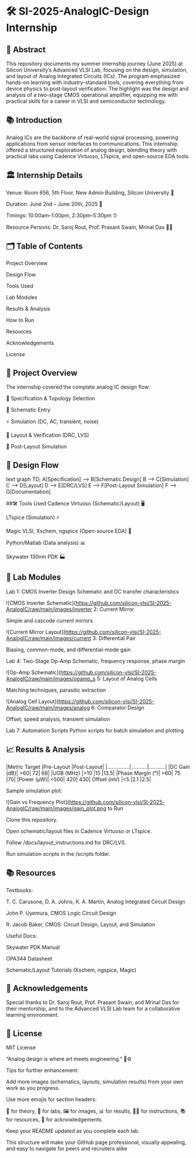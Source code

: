 # 🛠️ SI-2025-AnalogIC-Design Internship
## 📝 Abstract
This repository documents my summer internship journey (June 2025) at Silicon University’s Advanced VLSI Lab, focusing on the design, simulation, and layout of Analog Integrated Circuits (ICs). The program emphasized hands-on learning with industry-standard tools, covering everything from device physics to post-layout verification. The highlight was the design and analysis of a two-stage CMOS operational amplifier, equipping me with practical skills for a career in VLSI and semiconductor technology.

## 📚 Introduction
Analog ICs are the backbone of real-world signal processing, powering applications from sensor interfaces to communications. This internship offered a structured exploration of analog design, blending theory with practical labs using Cadence Virtuoso, LTspice, and open-source EDA tools.

## 🏛️ Internship Details
Venue: Room 656, 5th Floor, New Admin Building, Silicon University 🏢

Duration: June 2nd – June 20th, 2025 📆

Timings: 10:00am–1:00pm, 2:30pm–5:30pm ⏰

Resource Persons: Dr. Saroj Rout, Prof. Prasant Swain, Mrinal Das 👨‍🏫

## 🗂️ Table of Contents
Project Overview

Design Flow

Tools Used

Lab Modules

Results & Analysis

How to Run

Resources

Acknowledgements

License

## 🚀 Project Overview
The internship covered the complete analog IC design flow:

📐 Specification & Topology Selection

📝 Schematic Entry

⚡ Simulation (DC, AC, transient, noise)

🧩 Layout & Verification (DRC, LVS)

🔬 Post-Layout Simulation

## 🔄 Design Flow
text
graph TD;
    A[Specification] --> B[Schematic Design]
    B --> C[Simulation]
    C --> D[Layout]
    D --> E[DRC/LVS]
    E --> F[Post-Layout Simulation]
    F --> G[Documentation]

##🛠️ Tools Used
Cadence Virtuoso (Schematic/Layout) 🖥️

LTspice (Simulation) ⚡

Magic VLSI, Xschem, ngspice (Open-source EDA) 🧰

Python/Matlab (Data analysis) 📊

Skywater 130nm PDK 🏭

## 🧪 Lab Modules
Lab 1: CMOS Inverter Design
Schematic and DC transfer characteristics

![CMOS Inverter Schematic](https://github.com/silicon-vlsi/SI-2025-AnalogIC/raw/main/images/inverter 2: Current Mirror

Simple and cascode current mirrors

![Current Mirror Layout](https://github.com/silicon-vlsi/SI-2025-AnalogIC/raw/main/images/current 3: Differential Pair

Biasing, common-mode, and differential-mode gain

Lab 4: Two-Stage Op-Amp
Schematic, frequency response, phase margin

![Op-Amp Schematic](https://github.com/silicon-vlsi/SI-2025-AnalogIC/raw/main/images/opamp_s 5: Layout of Analog Cells

Matching techniques, parasitic extraction

![Analog Cell Layout](https://github.com/silicon-vlsi/SI-2025-AnalogIC/raw/main/images/analog 6: Comparator Design

Offset, speed analysis, transient simulation

Lab 7: Automation Scripts
Python scripts for batch simulation and plotting

## 📈 Results & Analysis
|Metric	Target	|Pre-Layout	|Post-Layout|
|...............|...........|...........|
|DC Gain (dB)|	>60|	72|	68|
|UGB (MHz)	|>10	|15	|13.5|
|Phase Margin (°)|	>60|	75	|70|
|Power (µW)|	<500|	420|	430|
Offset (mV)	|<5	|2.1	|2.5|

Sample simulation plot:

![Gain vs Frequency Plot](https://github.com/silicon-vlsi/SI-2025-AnalogIC/raw/main/images/gain_plot.png to Run

Clone this repository.

Open schematic/layout files in Cadence Virtuoso or LTspice.

Follow /docs/layout_instructions.md for DRC/LVS.

Run simulation scripts in the /scripts folder.

## 📚 Resources
Textbooks:

T. C. Carusone, D. A. Johns, K. A. Martin, Analog Integrated Circuit Design

John P. Uyemura, CMOS Logic Circuit Design

R. Jacob Baker, CMOS: Circuit Design, Layout, and Simulation

Useful Docs:

Skywater PDK Manual

OPA344 Datasheet

Schematic/Layout Tutorials (Xschem, ngspice, Magic)

## 🙏 Acknowledgements
Special thanks to Dr. Saroj Rout, Prof. Prasant Swain, and Mrinal Das for their mentorship, and to the Advanced VLSI Lab team for a collaborative learning environment.

## 📄 License
MIT License

“Analog design is where art meets engineering.” 🎨⚙️

Tips for further enhancement:

Add more images (schematics, layouts, simulation results) from your own work as you progress.

Use more emojis for section headers:

📖 for theory, 🧪 for labs, 🖼️ for images, 📊 for results, 🧑‍💻 for instructions, 📚 for resources, 🙏 for acknowledgements.

Keep your README updated as you complete each lab.

This structure will make your GitHub page professional, visually appealing, and easy to navigate for peers and recruiters alike
